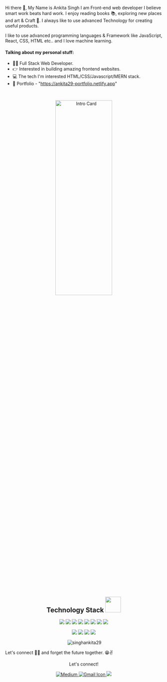 Hi there 👋, My Name is Ankita Singh
I am Front-end web developer
I believe smart work beats hard work. I enjoy reading books 📚, exploring new places and art & Craft 🎨.
I always like to use advanced Technology for creating useful products.

I like to use advanced programming languages & Framework like JavaScript, React, CSS, HTML etc.. and I love machine learning.

#### Talking about my personal stuff:

- 🙋‍♂️ Full Stack Web Developer.
- 👉 Interested in building amazing frontend websites.
- 💻 The tech I'm interested HTML/CSS/Javascript/MERN stack.
- 📄 Portfolio - "https://ankita29-portfolio.netlify.app"


<br>

<p align="center">
  <img src="https://encrypted-tbn0.gstatic.com/images?q=tbn:ANd9GcSZdgV5S9C5GWwq_c7Zz0iuevDw0j4oR6Igzg&usqp=CAU" width="60%" height="40%"
       alt="Intro Card">
</p>


 
<!--  <a href="https://singhankita29.github.io/" target="blank">
  <img align="center" src="https://img.shields.io/static/v1?style=for-the-badge&message=MY PORTFOLIO&color=E3089&logo=Bath&BodyWorks&logoColor=FFFFFF&label="    alt="Bath&BodyWorks"/></a> -->
 
<h2 align="center">Technology Stack <img  src="https://github.com/ritik307/ritik307/blob/main/images/laptop.gif" width="50"></h2>
<p align="center">
  <img src="https://img.shields.io/badge/JavaScript-F7DF1E?style=for-the-badge&logo=javascript&logoColor=black"/>
  <img src="https://img.shields.io/badge/HTML5-E34F26?style=for-the-badge&logo=html5&logoColor=white"/>
  <img src="https://img.shields.io/badge/CSS3-1572B6?style=for-the-badge&logo=css5&logoColor=white"/>
  <img src="https://img.shields.io/badge/React-20232A?style=for-the-badge&logo=react&logoColor=61DAFB"/>
  <img src="https://img.shields.io/badge/Express.js-404D59?style=for-the-badge"/>
  <img src="https://img.shields.io/badge/Node.js-43853D?style=for-the-badge&logo=node.js&logoColor=white"/>
  <img src="https://img.shields.io/badge/MongoDB-4EA94B?style=for-the-badge&logo=mongodb&logoColor=white"/>
  <img src="https://img.shields.io/badge/Bootstrap-563D7C?style=for-the-badge&logo=bootstrap&logoColor=white"/>
<p align="center">
<img src="https://img.shields.io/badge/GitHub-100000?style=for-the-badge&logo=github&logoColor=white"/>
  <img src="https://img.shields.io/badge/Netlify-00C7B7?style=for-the-badge&logo=netlify&logoColor=whit"/>
  <img src="https://img.shields.io/badge/Heroku-430098?style=for-the-badge&logo=heroku&logoColor=white"/>
  <img src="https://img.shields.io/badge/Redux-593D88?style=for-the-badge&logo=redux&logoColor=white"/>
</p>
</p>

<p align="center" >&nbsp;<img src="https://github-readme-stats.vercel.app/api?username=singhankita29&show_icons=true&locale=en" alt="singhankita29" /></p>


Let's connect 👨‍💻 and forget the future together. 😁✌ 

<!-- [mail]:mailto:ankitaaditi2903@gmail.com
[linkedin]: https://www.linkedin.com/in/ankita-singh-29a105241/
[medium]: https://medium.com/@ankitaaditi2903 -->

<div align="center">
<p align="center">Let's connect!</p>
<a href="https://medium.com/@ankitaaditi2903" target="blank">
    <img src="https://img.shields.io/badge/Medium-12100E?style=for-the-badge&logo=medium&logoColor=white" title="Medium">
</a>
<a href="mailto:ankitaaditi2903@gmail.com" title="Write me an email">
  <img src="https://img.shields.io/badge/Gmail-D14836?style=for-the-badge&logo=gmail&logoColor=white"  alt="Gmail Icon" />
</a>
<a href="https://www.linkedin.com/in/ankita-singh-29a105241/" target="blank">
    <img src="https://img.shields.io/badge/linkedin-%230077B5.svg?&style=for-the-badge&logo=linkedin&logoColor=white" />
</a>
</div>




